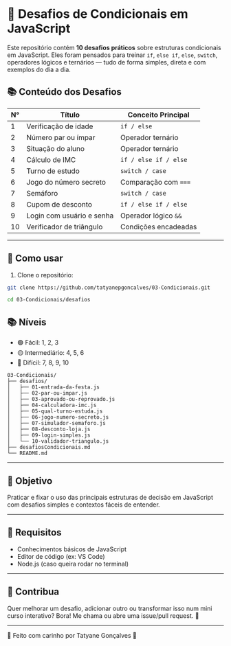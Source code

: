 # 🚦 Desafios de Condicionais em JavaScript

Este repositório contém **10 desafios práticos** sobre estruturas condicionais em JavaScript. Eles foram pensados para treinar `if`, `else if`, `else`, `switch`, operadores lógicos e ternários — tudo de forma simples, direta e com exemplos do dia a dia.

## 📚 Conteúdo dos Desafios

| N° | Título                     | Conceito Principal         |
|----|----------------------------|-----------------------------|
| 1  | Verificação de idade       | `if / else`                |
| 2  | Número par ou ímpar        | Operador ternário          |
| 3  | Situação do aluno          | Operador ternário          |
| 4  | Cálculo de IMC             | `if / else if / else`      |
| 5  | Turno de estudo            | `switch / case`            |
| 6  | Jogo do número secreto     | Comparação com `===`       |
| 7  | Semáforo                   | `switch / case`            |
| 8  | Cupom de desconto          | `if / else if / else`      |
| 9  | Login com usuário e senha  | Operador lógico `&&`       |
| 10 | Verificador de triângulo   | Condições encadeadas       |

---

## 🚀 Como usar

1. Clone o repositório:
```bash
git clone https://github.com/tatyanepgoncalves/03-Condicionais.git

cd 03-Condicionais/desafios
```

## 📚 Níveis
- 🟢 Fácil: 1, 2, 3
- 🟡 Intermediário: 4, 5, 6
- 🔴 Difícil: 7, 8, 9, 10


```
03-Condicionais/
├── desafios/
│   ├── 01-entrada-da-festa.js
│   ├── 02-par-ou-impar.js
│   ├── 03-aprovado-ou-reprovado.js
│   ├── 04-calculadora-imc.js
│   ├── 05-qual-turno-estuda.js
│   ├── 06-jogo-numero-secreto.js
│   ├── 07-simulador-semaforo.js
│   ├── 08-desconto-loja.js
│   ├── 09-login-simples.js
│   └── 10-validador-triangulo.js
├── desafiosCondicionais.md
└── README.md
```

---

## 🧠 Objetivo
Praticar e fixar o uso das principais estruturas de decisão em JavaScript com desafios simples e contextos fáceis de entender.

--- 
## 📌 Requisitos
- Conhecimentos básicos de JavaScript
- Editor de código (ex: VS Code)
- Node.js (caso queira rodar no terminal)

---

## 🤝 Contribua
Quer melhorar um desafio, adicionar outro ou transformar isso num mini curso interativo? Bora! Me chama ou abre uma issue/pull request. 🚀

---
🧁 Feito com carinho por Tatyane Gonçalves 💜